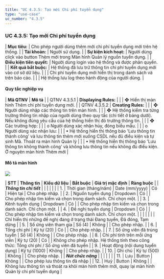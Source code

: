 ```yaml
---
title: "UC 4.3.5: Tạo mới Chi phí tuyển dụng"
type: "use-case"
uc_number: "4.3.5"
---
```


### UC 4.3.5: Tạo mới Chi phí tuyển dụng

| **Mục tiêu:** | Cho phép người dùng thêm mới chi phí tuyển dụng mới trên hệ thống. |
| **Tài khoản:** | Người sử dụng. |
| **Sự kiện kích hoạt:** | Người dùng click vào button Thêm mới trong Màn hình Quản lý nguồn tuyển dụng. |
| **Điều kiện tiên quyết:** | Người dùng login vào hệ thống và được phân quyền. |
| **Kết quả bắt buộc:** | Hệ thống đã lưu trữ thông tin chi phí tuyển dụng mới vào cơ sở dữ liệu. |
|  | Chi phí tuyển dụng mới hiển thị trong danh sách và trên báo cáo. |
|  | Hệ thống lưu log theo hành động của người dùng. |

####  Quy tắc nghiệp vụ

| **Mã QTNV** | **Mô tả** |
| QTNV 4.3.5.1 | **Displaying Rules:** |
|  | ❖ Hiển thị màn hình Thêm chi phí tuyển dụng mới. |
| QTNV 4.3.5.2 | **Creating Rules:** |
|  | ❖ Người dùng nhập các thông tin trên màn hình. |
|  | ❖ Hệ thống kiểm tra từng trường thông tin nhập của người dùng theo quy tắc (chi tiết ở bảng dưới). Nếu không đúng yêu cầu của hệ thống hiển thị đỏ trường thông tin. |
|  | ❖ Các trường hợp: |
|  | o Người dùng xác nhận hủy, đóng biểu mẫu. |
|  | o Người dùng xác nhận lưu: |
|  | ▪ Hệ thống hiển thị thông báo 'Lưu thông tin thành công' và lưu thông tin thêm mới xuống CSDL nếu đủ điều kiện và tự sinh Mã. Thoát ra màn hình Quản lý |
|  | ▪ Hệ thống hiển thị thông báo 'Lưu thông tin không thành công' và không lưu thông tin nếu không đủ điều kiện. Ở nguyên màn hình Thêm mới |

#### Mô tả màn hình

![](media/image30.png)

| **STT** | **Thông tin** | **Kiểu dữ liệu** | **Bắt buộc** | **Giá trị mặc định** | **Ràng buộc** |
| ***Thông tin chi tiết*** |  |  |  |  |  |
| 1\. | Thời gian (tháng/năm) | Date (mm/yyyy) | Có | Hiện tại | Cho phép nhập. |
| 2\. | Nguồn tuyển dụng | Dropdown | Có |  | Cho phép nhập tìm kiếm và chọn trong danh sách. Chỉ chọn một. |
| 3\. | Kênh tuyển dụng | Dropdown | Có |  | Cho phép nhập tìm kiếm và chọn trong danh sách. Chỉ chọn một. |
| 4\. | Đề nghị tuyển dụng | Dropdown | Có |  | Cho phép nhập tìm kiếm và chọn trong danh sách. Chỉ chọn một. |
|  |  |  |  |  | Chỉ hiển thị những đề nghị đang ở trạng thái Đang tuyển, Đã đóng, Tạm dừng |
| 5\. | Số ứng viên tham gia | Số (4) | Không |  | Cho phép nhập. |
| 6\. | Tổng chi phí | Ký tự (20) | Có |  | Cho phép nhập. |
| 7\. | Số ứng viên đã trúng tuyển | Số (4) | Không |  | Cho phép nhập. |
| 8\. | Chi phí tính trên mỗi ứng viên | Ký tự (20) | Có |  | Không cho phép nhập. Hệ thống tính theo công thức: Tổng chi phí / Số ứng viên đã tuyển |
| 9\. | Hoạt động (nội dung tuyển dụng) | Ký tự (1000) | Không |  | Cho phép nhập. |
| 10\. | Ghi chú | Ký tự (500) | Không |  | Cho phép nhập. |
| ***Nút chức năng*** |  |  |  |  |  |
| 11\. | Lưu | Button | Không |  | Cho phép lưu thông tin đã nhập |
| 12\. | Huỷ | Button | Không |  | Không lưu thông tin và thoát ra khỏi màn hình thêm mới, quay lại màn hình Quản lý chi phí tuyển dụng |
